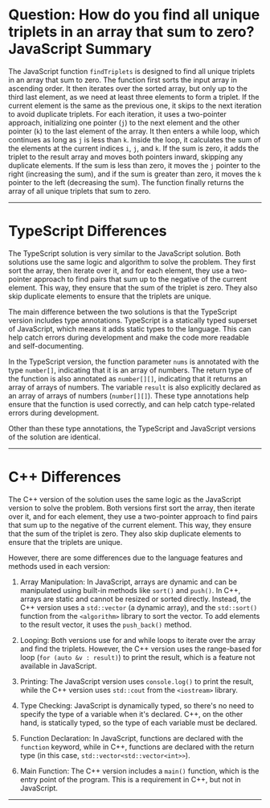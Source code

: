 # Question: How do you find all unique triplets in an array that sum to zero? JavaScript Summary

The JavaScript function `findTriplets` is designed to find all unique triplets in an array that sum to zero. The function first sorts the input array in ascending order. It then iterates over the sorted array, but only up to the third last element, as we need at least three elements to form a triplet. If the current element is the same as the previous one, it skips to the next iteration to avoid duplicate triplets. For each iteration, it uses a two-pointer approach, initializing one pointer (`j`) to the next element and the other pointer (`k`) to the last element of the array. It then enters a while loop, which continues as long as `j` is less than `k`. Inside the loop, it calculates the sum of the elements at the current indices `i`, `j`, and `k`. If the sum is zero, it adds the triplet to the result array and moves both pointers inward, skipping any duplicate elements. If the sum is less than zero, it moves the `j` pointer to the right (increasing the sum), and if the sum is greater than zero, it moves the `k` pointer to the left (decreasing the sum). The function finally returns the array of all unique triplets that sum to zero.

---

# TypeScript Differences

The TypeScript solution is very similar to the JavaScript solution. Both solutions use the same logic and algorithm to solve the problem. They first sort the array, then iterate over it, and for each element, they use a two-pointer approach to find pairs that sum up to the negative of the current element. This way, they ensure that the sum of the triplet is zero. They also skip duplicate elements to ensure that the triplets are unique.

The main difference between the two solutions is that the TypeScript version includes type annotations. TypeScript is a statically typed superset of JavaScript, which means it adds static types to the language. This can help catch errors during development and make the code more readable and self-documenting.

In the TypeScript version, the function parameter `nums` is annotated with the type `number[]`, indicating that it is an array of numbers. The return type of the function is also annotated as `number[][]`, indicating that it returns an array of arrays of numbers. The variable `result` is also explicitly declared as an array of arrays of numbers (`number[][]`). These type annotations help ensure that the function is used correctly, and can help catch type-related errors during development. 

Other than these type annotations, the TypeScript and JavaScript versions of the solution are identical.

---

# C++ Differences

The C++ version of the solution uses the same logic as the JavaScript version to solve the problem. Both versions first sort the array, then iterate over it, and for each element, they use a two-pointer approach to find pairs that sum up to the negative of the current element. This way, they ensure that the sum of the triplet is zero. They also skip duplicate elements to ensure that the triplets are unique.

However, there are some differences due to the language features and methods used in each version:

1. Array Manipulation: In JavaScript, arrays are dynamic and can be manipulated using built-in methods like `sort()` and `push()`. In C++, arrays are static and cannot be resized or sorted directly. Instead, the C++ version uses a `std::vector` (a dynamic array), and the `std::sort()` function from the `<algorithm>` library to sort the vector. To add elements to the result vector, it uses the `push_back()` method.

2. Looping: Both versions use for and while loops to iterate over the array and find the triplets. However, the C++ version uses the range-based for loop (`for (auto &v : result)`) to print the result, which is a feature not available in JavaScript.

3. Printing: The JavaScript version uses `console.log()` to print the result, while the C++ version uses `std::cout` from the `<iostream>` library.

4. Type Checking: JavaScript is dynamically typed, so there's no need to specify the type of a variable when it's declared. C++, on the other hand, is statically typed, so the type of each variable must be declared.

5. Function Declaration: In JavaScript, functions are declared with the `function` keyword, while in C++, functions are declared with the return type (in this case, `std::vector<std::vector<int>>`).

6. Main Function: The C++ version includes a `main()` function, which is the entry point of the program. This is a requirement in C++, but not in JavaScript.

---
